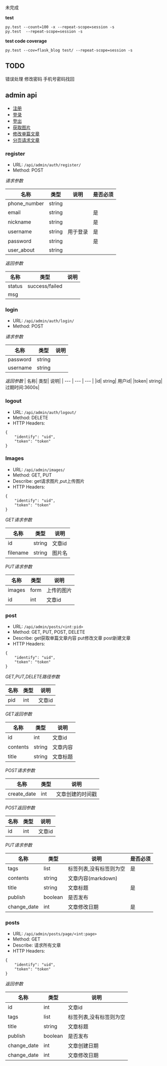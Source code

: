 未完成

**test**

```shell script
py.test --count=100 -x --repeat-scope=session -s
py.test  --repeat-scope=session -s
```
**test code coverage**
```shell script
py.test --cov=flask_blog test/ --repeat-scope=session -s
```
## TODO
错误处理
修改密码
手机号密码找回

## admin api
- [注册](#register)
- [登录](#login)
- [登出](#logout)
- [获取图片](#Images)
- [修改单篇文章](#post)
- [分页请求文章](#posts)




### register
- URL: ```/api/admin/auth/register/```
- Method: POST

*请求参数*

| 名称| 类型| 说明| 是否必须|
| --- | --- | --- | --- |
|phone_number| string| |  |
|email| string| | 是 |
|nickname| string| | 是 |
|username| string| 用于登录 |是 |
|password| string| | 是|
|user_about| string|  |  |


*返回参数*

| 名称| 类型| 说明|
| --- | --- | --- |
|status| success/failed| | 
|msg| | | 


### login
+ URL: ```/api/admin/auth/login/```
+ Method: POST

*请求参数*

| 名称| 类型| 说明| 
| --- | --- | --- |
|password| string| | 
|username| string| | 

*返回参数*
| 名称| 类型| 说明| 
| --- | --- | --- |
|id| string| 用户id| 
|token| string| 过期时间:3600s| 

### logout

+ URL: ```/api/admin/auth/logout/```
+ Method: DELETE
+ HTTP Headers: 
```
{
    "identify": "uid",
    "token": "token"
}
```

### Images
+ URL: ```/api/admin/images/```
+ Method: GET, PUT
+ Describe: get请求图片,put上传图片
+ HTTP Headers: 
```
{
    "identify": "uid",
    "token": "token"
}
```

*GET请求参数*

| 名称| 类型| 说明| 
| --- | --- | --- |
|id| string| 文章id| 
|filename| string|图片名| 


*PUT请求参数*

| 名称| 类型| 说明| 
| --- | --- | --- |
|images| form|上传的图片| 
|id| int| 文章id| 


### post
+ URL: ```/api/admin/posts/<int:pid>```
+ Method: GET, PUT, POST, DELETE
+ Describe: get获取单篇文章内容 put修改文章 post新建文章
+ HTTP Headers: 
```
{
    "identify": "uid",
    "token": "token"
}
```

*GET,PUT,DELETE路径参数*

| 名称| 类型| 说明| 
| --- | --- | --- |
|pid| int| 文章id|

*GET返回参数*

| 名称| 类型| 说明| 
| --- | --- | --- |
|id| int| 文章id|
|contents| string| 文章内容|
|title| string| 文章标题|


*POST请求参数*
 
| 名称| 类型| 说明| 
| --- | --- | --- |
|create_date| int| 文章创建的时间戳|

*POST返回参数*

| 名称| 类型| 说明| 
| --- | --- | --- |
|id| int| 文章id|

*PUT请求参数*
 
| 名称| 类型| 说明| 是否必须|
| --- | --- | --- | --- |
|tags| list|标签列表,没有标签则为空|是|
|contents| string|文章内容(markdown)| |
|title| string|文章标题|是 |
|publish| boolean|是否发布| |
|change_date| int|文章修改日期|是|


### posts
+ URL: ```/api/admin/posts/page/<int:page>```
+ Method: GET
+ Describe: 请求所有文章
+ HTTP Headers: 
```
{
    "identify": "uid",
    "token": "token"
}
```

*返回参数*
 
| 名称| 类型| 说明|
| --- | --- | --- |
|id| int| 文章id|  |
|tags| list|标签列表,没有标签则为空|
|title| string|文章标题|
|publish| boolean|是否发布|
|change_date| int|文章创建日期|
|change_date| int|文章修改日期|
